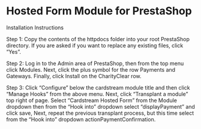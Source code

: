 Hosted Form Module for PrestaShop
=================================


Installation Instructions

Step 1:
Copy the contents of the httpdocs folder into your root PrestaShop directory. If you
are asked if you want to replace any existing files, click “Yes”.

Step 2:
Log in to the Admin area of PrestaShop, then from the top menu click Modules. Next,
click the plus symbol for the row Payments and Gateways. Finally, click Install on the
CharityClear row.

Step 3:
Click “Configure” below the cardstream module title and then click “Manage Hooks”
from the above menu. Next, click “Transplant a module” top right of page. Select “Cardstream Hosted Form” from the Module dropdown then from the “Hook into” dropdown select “displayPayment” and click save, Next, repeat the previous transplant process, but this time select from the “Hook into” dropdown actionPaymentConfirmation.
